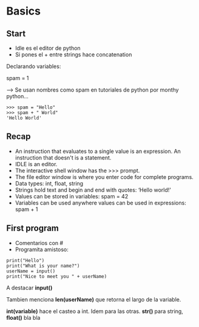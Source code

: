 # Basics

## Start

* Idle es el editor de python
* Si pones el + entre strings hace concatenation

Declarando variables:

spam = 1

--&gt; Se usan nombres como spam en tutoriales de python por monthy python...

```text
>>> spam = "Hello"
>>> spam + " World"
'Hello World'
```

## Recap

* An instruction that evaluates to a single value is an expression. An instruction that doesn't is a statement.
* IDLE is an editor.
* The interactive shell window has the &gt;&gt;&gt; prompt.
* The file editor window is where you enter code for complete programs.
* Data types: int, float, string
* Strings hold text and begin and end with quotes: ‘Hello world!'
* Values can be stored in variables: spam = 42
* Variables can be used anywhere values can be used in expressions: spam + 1

## First program

* Comentarios con \#
* Programita amistoso:

```text
print("Hello")
print("What is your name?")
userName = input()
print("Nice to meet you " + userName) 
```

A destacar **input\(\)** 

Tambien menciona **len\(userName\)** que retorna el largo de la variable.

**int\(variable\)** hace el casteo a int. Idem para las otras. **str\(\)** para string, **float\(\)** bla bla







